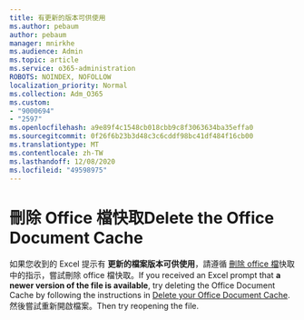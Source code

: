 ```yaml
---
title: 有更新的版本可供使用
ms.author: pebaum
author: pebaum
manager: mnirkhe
ms.audience: Admin
ms.topic: article
ms.service: o365-administration
ROBOTS: NOINDEX, NOFOLLOW
localization_priority: Normal
ms.collection: Adm_O365
ms.custom:
- "9000694"
- "2597"
ms.openlocfilehash: a9e89f4c1548cb018cbb9c8f3063634ba35effa0
ms.sourcegitcommit: 0f26f6b23b3d48c3c6cddf98bc41df484f16cb00
ms.translationtype: MT
ms.contentlocale: zh-TW
ms.lasthandoff: 12/08/2020
ms.locfileid: "49598975"
---
```

# <a name="delete-the-office-document-cache"></a><span data-ttu-id="3ee94-102">刪除 Office 檔快取</span><span class="sxs-lookup"><span data-stu-id="3ee94-102">Delete the Office Document Cache</span></span>

<span data-ttu-id="3ee94-103">如果您收到的 Excel 提示有 **更新的檔案版本可供使用**，請遵循 [刪除 office 檔](https://support.office.com/article/b1d3765e-d71b-4bb8-99ca-acd22c42995d)快取中的指示，嘗試刪除 office 檔快取。</span><span class="sxs-lookup"><span data-stu-id="3ee94-103">If you received an Excel prompt that **a newer version of the file is available**, try deleting the Office Document Cache by following the instructions in [Delete your Office Document Cache](https://support.office.com/article/b1d3765e-d71b-4bb8-99ca-acd22c42995d).</span></span> <span data-ttu-id="3ee94-104">然後嘗試重新開啟檔案。</span><span class="sxs-lookup"><span data-stu-id="3ee94-104">Then try reopening the file.</span></span>
